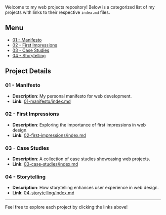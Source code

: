 Welcome to my web projects repository! Below is a categorized list of my projects with links to their respective `index.md` files.

## Menu

- [01 - Manifesto](#01-manifesto)
- [02 - First Impressions](#02-first-impressions)
- [03 - Case Studies](#03-case-studies)
- [04 - Storytelling](#04-storytelling)

## Project Details

### 01 - Manifesto
- **Description**: My personal manifesto for web development.
- **Link**: [01-manifesto/index.md](manifesto.md)

### 02 - First Impressions
- **Description**: Exploring the importance of first impressions in web design.
- **Link**: [02-first-impressions/index.md](first-impressions.md)

### 03 - Case Studies
- **Description**: A collection of case studies showcasing web projects.
- **Link**: [03-case-studies/index.md](case-studies.md)

### 04 - Storytelling
- **Description**: How storytelling enhances user experience in web design.
- **Link**: [04-storytelling/index.md](https://github.com/Co2Scorpick/web/04-storytelling/blob/main/index.md)

---

Feel free to explore each project by clicking the links above!
